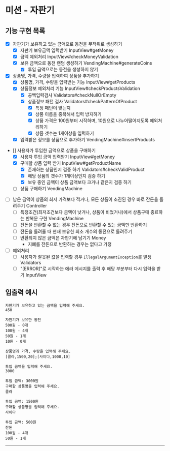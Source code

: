 # 미션 - 자판기

## 기능 구현 목록

- [x] 자판기가 보유하고 있는 금액으로 동전을 무작위로 생성하기
    - [x] 자판기 보유금액 입력받기 InputView#getMoney
    - [x] 금액 예외처리 InputView#checkMoneyValidation
    - [x] 보유 금액으로 동전 랜덤 생성하기 VendingMachine#generateCoins
        - [x] 투입 금액으로는 동전을 생성하지 않기
- [x] 상품명, 가격, 수량을 입력하여 상품을 추가하기
    - [x] 상품명, 가격, 수량을 입력받는 기능 InputView#getProducts
    - [x] 상품정보 예외처리 기능 InputView#checkProductsValidation
        - [x] 공백입력검사 Validators#checkNullOrEmpty
        - [x] 상품정보 패턴 검사 Validators#checkPatternOfProduct
            - [x] 특정 패턴이 맞는지
            - [x] 상품 이름을 중복해서 입력 방지하기
            - [x] 상품 가격은 100원부터 시작하며, 10원으로 나누어떨어지도록 예외처리하기
            - [x] 상품 갯수는 1개이상을 입력하기
    - [x] 입력받은 정보를 상품으로 추가하기 VendingMachine#insertProducts
- [] 사용자가 투입한 금액으로 상품을 구매하기
    - [x] 사용자 투입 금액 입력받기 InputView#getMoney
    - [x] 구매할 상품 입력 받기 InputView#getProductName
        - [x] 존재하는 상품인지 검증 하기 Validators#checkValidProduct
        - [x] 해당 상품의 갯수가 1개이상인지 검증 하기
        - [x] 보유 중인 금액이 상품 금액보다 크거나 같은지 검증 하기
    - [ ] 상품 구매하기 VendingMachine
- [ ] 남은 금액이 상품의 최저 가격보다 적거나, 모든 상품이 소진된 경우 바로 잔돈을 돌려주기 Controller
    - [ ] 특정조건(최저조건보다 금액이 낮거나, 상품이 비었거나)에서 상품구매 종료하는 반복문 구현 VendingMachine
    - [ ] 잔돈을 반환할 수 없는 경우 잔돈으로 반환할 수 있는 금액만 반환하기
    - [ ] 잔돈을 돌려줄 때 현재 보유한 최소 개수의 동전으로 돌려주기
    - [ ] 반환되지 않은 금액은 자판기에 남기기 Money
        - 지폐를 잔돈으로 반환하는 경우는 없다고 가정
- [ ] 예외처리
    - [ ] 사용자가 잘못된 값을 입력할 경우 `IllegalArgumentException`를 발생 Validators
    - [ ] "[ERROR]"로 시작하는 에러 메시지를 출력 후 해당 부분부터 다시 입력을 받기 InputView

## 입출력 예시

```
자판기가 보유하고 있는 금액을 입력해 주세요.
450

자판기가 보유한 동전
500원 - 0개
100원 - 4개
50원 - 1개
10원 - 0개

상품명과 가격, 수량을 입력해 주세요.
[콜라,1500,20];[사이다,1000,10]

투입 금액을 입력해 주세요.
3000

투입 금액: 3000원
구매할 상품명을 입력해 주세요.
콜라

투입 금액: 1500원
구매할 상품명을 입력해 주세요.
사이다

투입 금액: 500원
잔돈
100원 - 4개
50원 - 1개
```

---
